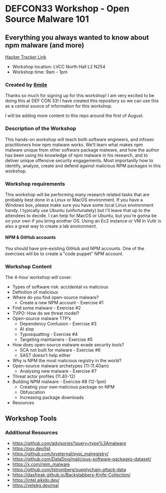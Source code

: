# DEFCON33 Workshop - Open Source Malware 101

## Everything you always wanted to know about npm malware (and more)

[Hacker Tracker Link](https://hackertracker.app/event/?conf=DEFCON33&event=61720)

- Workshop location: LVCC North Hall L2 N254
- Workshop time: 9am - 1pm

### Created by [6mile](https://github.com/6mile/)

Thanks so much for signing up for this workshop!  I am very excited to be doing this at DEF CON 33!
I have created this repository so we can use this as a central source of information for this workshop.

I will be adding more content to this repo around the first of August.

### Description of the Workshop

This hands-on workshop will teach both software engineers, and infosec practitioners how npm malware works. We’ll learn what makes npm malware unique from other software package malware, and how the author has been using his knowledge of npm malware in his research, and to deliver unique offensive security engagements. Most importantly how to identify, analyze, create and defend against malicious NPM packages in this workshop.

### Workshop requirements

This workshop will be performing many research related tasks that are probably best done in a Linux or MacOS environment.  If you have a Windows box, please make sure you have some local Linux environment handy.  I typically use Ubuntu (unfortunately) but I'll leave that up to the attendees to decide.  I can help for MacOS or Ubuntu, but you're gonna be on your own if you bring another OS. Using an Ec2 instance or VM in Vultr is also a great way to create a lab environment.

#### NPM & GitHub accounts

You should have pre-existing GitHub and NPM accounts.  One of the exercises will be to create a "code puppet" NPM account.

### Workshop Content

The 4-hour workshop will cover:

- Types of software risk: accidental vs malicious 
- Definition of malicious
- Where do you find open-source malware?
  - Create a new NPM account - Exercise #1
- Find some malware - Exercise #2
- TVPO:  How do we threat model?
- Open-source malware TTP’s
  - Dependency Confusion - Exercise #3
  - AI slop
  - Typosquatting - Exercise #4
  - Targeting maintainers - Exercise #5
- How does open-source malware evade security tools?
  - SCA not built for malware - Exercise #6
  - SAST doesn’t help either
- Why is NPM the most malicious registry in the world?
- Open-source malware archetypes (11-11.40am)
  - Analysing new malware - Exercise #7 
- Threat actor profiles (11.40-12)
- Building NPM malware - Exercise #8 (12-1pm)
  - Creating your own malicious package on NPM
  - Obfuscation
  - Increasing package downloads
- Resources


## Workshop Tools


### Additional Resources

- https://github.com/advisories?query=type%3Amalware
- https://osv.dev/list
- https://github.com/lxyeternal/pypi_malregistry/
- https://github.com/DataDog/malicious-software-packages-dataset/
- https://x.com/npm_malware
- https://github.com/tstromberg/supplychain-attack-data
- https://dasfreak.github.io/Backstabbers-Knife-Collection/
- https://intel.aikido.dev/
- https://vetpkg.dev/mal

